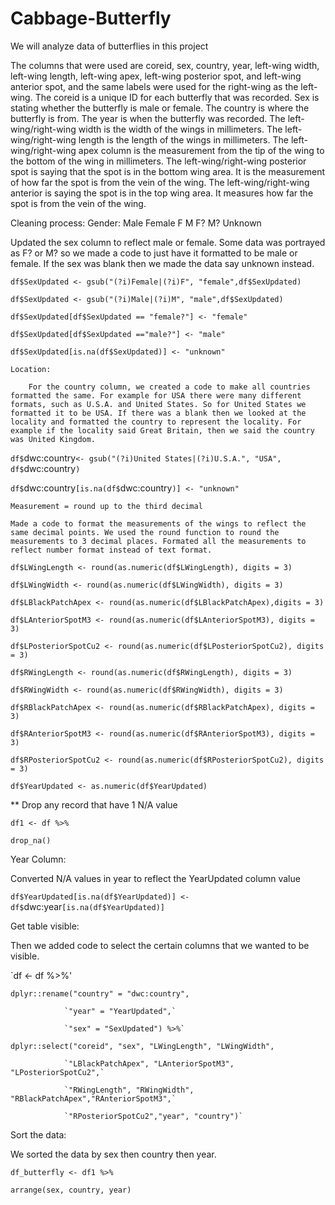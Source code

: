 # Cabbage-Butterfly
We will analyze data of butterflies in this project <br>

The columns that were used are coreid, sex, country, year, left-wing width, left-wing length, left-wing apex, left-wing posterior spot, and left-wing anterior spot, and the same labels were used for the right-wing as the left-wing. The coreid is a unique ID for each butterfly that was recorded. Sex is stating whether the butterfly is male or female. The country is where the butterfly is from. The year is when the butterfly was recorded. The left-wing/right-wing width is the width of the wings in millimeters. The left-wing/right-wing length is the length of the wings in millimeters. The left-wing/right-wing apex column is the measurement from the tip of the wing to the bottom of the wing in millimeters. The left-wing/right-wing posterior spot is saying that the spot is in the bottom wing area. It is the measurement of how far the spot is from the vein of the wing. The left-wing/right-wing anterior is saying the spot is in the top wing area. It measures how far the spot is from the vein of the wing. 

Cleaning process:
    Gender:
        Male
        Female
        F
        M
        F?
        M?
        Unknown
        
Updated the sex column to reflect male or female. Some data was portrayed as F? or M? so we made a code to just have it formatted to be male or female. If the sex was blank then we made the data say unknown instead.

  `df$SexUpdated <- gsub("(?i)Female|(?i)F", "female",df$SexUpdated)`

  `df$SexUpdated <- gsub("(?i)Male|(?i)M", "male",df$SexUpdated)`

`df$SexUpdated[df$SexUpdated == "female?"] <- "female"`

`df$SexUpdated[df$SexUpdated =="male?"] <- "male"`

`df$SexUpdated[is.na(df$SexUpdated)] <- "unknown"`

    Location:
    
        For the country column, we created a code to make all countries formatted the same. For example for USA there were many different formats, such as U.S.A. and United States. So for United States we formatted it to be USA. If there was a blank then we looked at the locality and formatted the country to represent the locality. For example if the locality said Great Britain, then we said the country was United Kingdom.
      
`df$`dwc:country`<- gsub("(?i)United States|(?i)U.S.A.", "USA", df$`dwc:country`)`

`df$`dwc:country`[is.na(df$`dwc:country`)] <- "unknown"`

        
    Measurement = round up to the third decimal
    
    Made a code to format the measurements of the wings to reflect the same decimal points. We used the round function to round the measurements to 3 decimal places. Formated all the measurements to reflect number format instead of text format.

`df$LWingLength <- round(as.numeric(df$LWingLength), digits = 3)`

`df$LWingWidth <- round(as.numeric(df$LWingWidth), digits = 3)`

`df$LBlackPatchApex <- round(as.numeric(df$LBlackPatchApex),digits = 3)`

`df$LAnteriorSpotM3 <- round(as.numeric(df$LAnteriorSpotM3), digits = 3)`

`df$LPosteriorSpotCu2 <- round(as.numeric(df$LPosteriorSpotCu2), digits = 3)`

`df$RWingLength <- round(as.numeric(df$RWingLength), digits = 3)`

`df$RWingWidth <- round(as.numeric(df$RWingWidth), digits = 3)`

`df$RBlackPatchApex <- round(as.numeric(df$RBlackPatchApex), digits = 3)`

`df$RAnteriorSpotM3 <- round(as.numeric(df$RAnteriorSpotM3), digits = 3)`

`df$RPosteriorSpotCu2 <- round(as.numeric(df$RPosteriorSpotCu2), digits = 3)`

`df$YearUpdated <- as.numeric(df$YearUpdated)`

** Drop any record that have 1 N/A value

`df1 <- df %>%`

  `drop_na()`

  
Year Column:

Converted N/A values in year to reflect the YearUpdated column value

`df$YearUpdated[is.na(df$YearUpdated)] <- df$`dwc:year`[is.na(df$YearUpdated)]`

Get table visible:

Then we added code to select the certain columns that we wanted to be visible. 

`df <- df %>%'

  `dplyr::rename("country" = "dwc:country",`
  
                `"year" = "YearUpdated",`
                
                `"sex" = "SexUpdated") %>%`
                
  `dplyr::select("coreid", "sex", "LWingLength", "LWingWidth",`
  
                `"LBlackPatchApex", "LAnteriorSpotM3", "LPosteriorSpotCu2",`
                
                `"RWingLength", "RWingWidth", "RBlackPatchApex","RAnteriorSpotM3",`
                
                `"RPosteriorSpotCu2","year", "country")`

Sort the data:

We sorted the data by sex then country then year.

`df_butterfly <- df1 %>%`

  `arrange(sex, country, year)`



